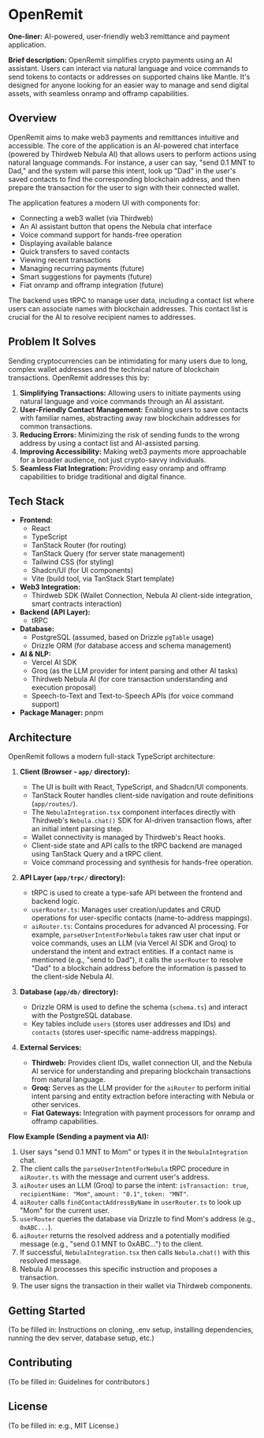 # OpenRemit

**One-liner:** AI-powered, user-friendly web3 remittance and payment application.

**Brief description:** OpenRemit simplifies crypto payments using an AI assistant. Users can interact via natural language and voice commands to send tokens to contacts or addresses on supported chains like Mantle. It's designed for anyone looking for an easier way to manage and send digital assets, with seamless onramp and offramp capabilities.

## Overview

OpenRemit aims to make web3 payments and remittances intuitive and accessible. The core of the application is an AI-powered chat interface (powered by Thirdweb Nebula AI) that allows users to perform actions using natural language commands. For instance, a user can say, "send 0.1 MNT to Dad," and the system will parse this intent, look up "Dad" in the user's saved contacts to find the corresponding blockchain address, and then prepare the transaction for the user to sign with their connected wallet.

The application features a modern UI with components for:

*   Connecting a web3 wallet (via Thirdweb)
*   An AI assistant button that opens the Nebula chat interface
*   Voice command support for hands-free operation
*   Displaying available balance
*   Quick transfers to saved contacts
*   Viewing recent transactions
*   Managing recurring payments (future)
*   Smart suggestions for payments (future)
*   Fiat onramp and offramp integration (future)

The backend uses tRPC to manage user data, including a contact list where users can associate names with blockchain addresses. This contact list is crucial for the AI to resolve recipient names to addresses.

## Problem It Solves

Sending cryptocurrencies can be intimidating for many users due to long, complex wallet addresses and the technical nature of blockchain transactions. OpenRemit addresses this by:

1.  **Simplifying Transactions:** Allowing users to initiate payments using natural language and voice commands through an AI assistant.
2.  **User-Friendly Contact Management:** Enabling users to save contacts with familiar names, abstracting away raw blockchain addresses for common transactions.
3.  **Reducing Errors:** Minimizing the risk of sending funds to the wrong address by using a contact list and AI-assisted parsing.
4.  **Improving Accessibility:** Making web3 payments more approachable for a broader audience, not just crypto-savvy individuals.
5.  **Seamless Fiat Integration:** Providing easy onramp and offramp capabilities to bridge traditional and digital finance.

## Tech Stack

*   **Frontend:**
    *   React
    *   TypeScript
    *   TanStack Router (for routing)
    *   TanStack Query (for server state management)
    *   Tailwind CSS (for styling)
    *   Shadcn/UI (for UI components)
    *   Vite (build tool, via TanStack Start template)
*   **Web3 Integration:**
    *   Thirdweb SDK (Wallet Connection, Nebula AI client-side integration, smart contracts interaction)
*   **Backend (API Layer):**
    *   tRPC
*   **Database:**
    *   PostgreSQL (assumed, based on Drizzle `pgTable` usage)
    *   Drizzle ORM (for database access and schema management)
*   **AI & NLP:**
    *   Vercel AI SDK
    *   Groq (as the LLM provider for intent parsing and other AI tasks)
    *   Thirdweb Nebula AI (for core transaction understanding and execution proposal)
    *   Speech-to-Text and Text-to-Speech APIs (for voice command support)
*   **Package Manager:** pnpm

## Architecture

OpenRemit follows a modern full-stack TypeScript architecture:

1.  **Client (Browser - `app/` directory):**
    *   The UI is built with React, TypeScript, and Shadcn/UI components.
    *   TanStack Router handles client-side navigation and route definitions (`app/routes/`).
    *   The `NebulaIntegration.tsx` component interfaces directly with Thirdweb's `Nebula.chat()` SDK for AI-driven transaction flows, after an initial intent parsing step.
    *   Wallet connectivity is managed by Thirdweb's React hooks.
    *   Client-side state and API calls to the tRPC backend are managed using TanStack Query and a tRPC client.
    *   Voice command processing and synthesis for hands-free operation.

2.  **API Layer (`app/trpc/` directory):**
    *   tRPC is used to create a type-safe API between the frontend and backend logic.
    *   `userRouter.ts`: Manages user creation/updates and CRUD operations for user-specific contacts (name-to-address mappings).
    *   `aiRouter.ts`: Contains procedures for advanced AI processing. For example, `parseUserIntentForNebula` takes raw user chat input or voice commands, uses an LLM (via Vercel AI SDK and Groq) to understand the intent and extract entities. If a contact name is mentioned (e.g., "send to Dad"), it calls the `userRouter` to resolve "Dad" to a blockchain address before the information is passed to the client-side Nebula AI.

3.  **Database (`app/db/` directory):**
    *   Drizzle ORM is used to define the schema (`schema.ts`) and interact with the PostgreSQL database.
    *   Key tables include `users` (stores user addresses and IDs) and `contacts` (stores user-specific name-address mappings).

4.  **External Services:**
    *   **Thirdweb:** Provides client IDs, wallet connection UI, and the Nebula AI service for understanding and preparing blockchain transactions from natural language.
    *   **Groq:** Serves as the LLM provider for the `aiRouter` to perform initial intent parsing and entity extraction before interacting with Nebula or other services.
    *   **Fiat Gateways:** Integration with payment processors for onramp and offramp capabilities.

**Flow Example (Sending a payment via AI):**

1.  User says "send 0.1 MNT to Mom" or types it in the `NebulaIntegration` chat.
2.  The client calls the `parseUserIntentForNebula` tRPC procedure in `aiRouter.ts` with the message and current user's address.
3.  `aiRouter` uses an LLM (Groq) to parse the intent: `isTransaction: true`, `recipientName: "Mom"`, `amount: "0.1"`, `token: "MNT"`.
4.  `aiRouter` calls `findContactAddressByName` in `userRouter.ts` to look up "Mom" for the current user.
5.  `userRouter` queries the database via Drizzle to find Mom's address (e.g., `0xABC...`).
6.  `aiRouter` returns the resolved address and a potentially modified message (e.g., "send 0.1 MNT to 0xABC...") to the client.
7.  If successful, `NebulaIntegration.tsx` then calls `Nebula.chat()` with this resolved message.
8.  Nebula AI processes this specific instruction and proposes a transaction.
9.  The user signs the transaction in their wallet via Thirdweb components.

## Getting Started

(To be filled in: Instructions on cloning, .env setup, installing dependencies, running the dev server, database setup, etc.)

## Contributing

(To be filled in: Guidelines for contributors.)

## License

(To be filled in: e.g., MIT License.)

